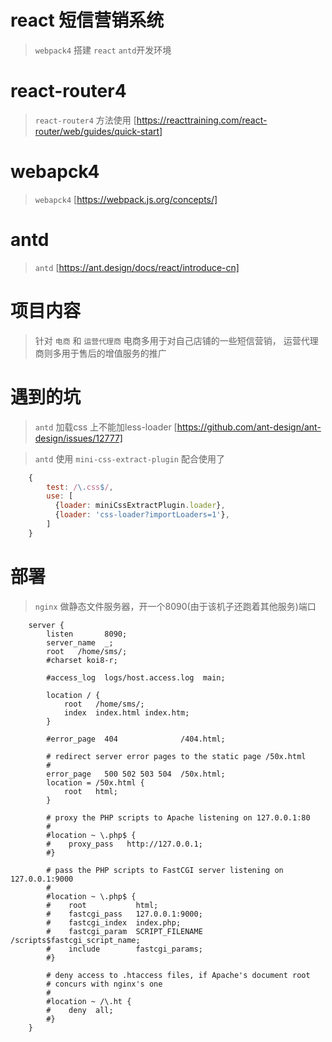 # react 短信营销系统
> `webpack4` 搭建 `react` `antd`开发环境

# react-router4

> `react-router4` 方法使用 [https://reacttraining.com/react-router/web/guides/quick-start]

# webapck4

> `webapck4` [https://webpack.js.org/concepts/]

# antd
> `antd` [https://ant.design/docs/react/introduce-cn]


# 项目内容
> 针对 `电商` 和 `运营代理商` 电商多用于对自己店铺的一些短信营销， 运营代理商则多用于售后的增值服务的推广



# 遇到的坑
> `antd` 加载css 上不能加less-loader [https://github.com/ant-design/ant-design/issues/12777]

> `antd` 使用 `mini-css-extract-plugin` 配合使用了
```javascript
    {
        test: /\.css$/,
        use: [
          {loader: miniCssExtractPlugin.loader},
          {loader: 'css-loader?importLoaders=1'},
        ]
    }

```

# 部署
> `nginx` 做静态文件服务器，开一个8090(由于该机子还跑着其他服务)端口

```nginx
    server {
        listen       8090;
        server_name  _;
        root   /home/sms/;
        #charset koi8-r;

        #access_log  logs/host.access.log  main;

        location / {
            root   /home/sms/;
            index  index.html index.htm;
        }

        #error_page  404              /404.html;

        # redirect server error pages to the static page /50x.html
        #
        error_page   500 502 503 504  /50x.html;
        location = /50x.html {
            root   html;
        }

        # proxy the PHP scripts to Apache listening on 127.0.0.1:80
        #
        #location ~ \.php$ {
        #    proxy_pass   http://127.0.0.1;
        #}

        # pass the PHP scripts to FastCGI server listening on 127.0.0.1:9000
        #
        #location ~ \.php$ {
        #    root           html;
        #    fastcgi_pass   127.0.0.1:9000;
        #    fastcgi_index  index.php;
        #    fastcgi_param  SCRIPT_FILENAME  /scripts$fastcgi_script_name;
        #    include        fastcgi_params;
        #}

        # deny access to .htaccess files, if Apache's document root
        # concurs with nginx's one
        #
        #location ~ /\.ht {
        #    deny  all;
        #}
    }
```
